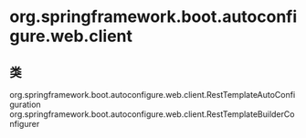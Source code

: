 # org.springframework.boot.autoconfigure.web.client

## 类

org.springframework.boot.autoconfigure.web.client.RestTemplateAutoConfiguration
org.springframework.boot.autoconfigure.web.client.RestTemplateBuilderConfigurer




